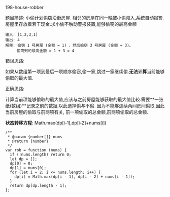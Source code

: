 198-house-robber

题目简述: 小偷计划偷窃沿街房屋. 相邻的房屋在同一晚被小偷闯入,系统自动报警.房屋里存放着若干现金.求小偷不触动警报装置,能够偷窃的最高金额

```
输入: [1,2,3,1]
输出: 4
解释: 偷窃 1 号房屋 (金额 = 1) ，然后偷窃 3 号房屋 (金额 = 3)。
     偷窃到的最高金额 = 1 + 3 = 4 
```

错误思路:

如果从数组第一项到最后一项顺序偷窃,偷一家,跳过一家继续偷.**无法计算**当前能够偷取的最大值.

正确思路:

计算当前项能够偷取的最大值,应该与之前房屋能够获取的最大值比较.需要**一张纸(数组)**记录之前的数据,以此选择偷与不偷. 因为不能够连续两间房间偷取,因此当前房屋的偷取与前两项有关, 前一项偷取的总金额,前两项偷取的总金额.

**状态转移方程**: Math.max(dp[i-1],dp[i-2]+nums[i])

```
/**
 * @param {number[]} nums
 * @return {number}
 */
var rob = function (nums) {
  if (!nums.length) return 0;
  let dp = [];
  dp[0] = 0;
  dp[1] = nums[0];
  for (let i = 2; i <= nums.length; i++) {
    dp[i] = Math.max(dp[i - 1], dp[i - 2] + nums[i - 1]);
  }
  return dp[dp.length - 1];
};

```

